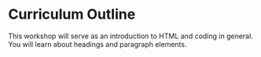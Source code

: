 # Curriculum Outline
This workshop will serve as an introduction to HTML and coding in general. You will learn about headings and paragraph elements.